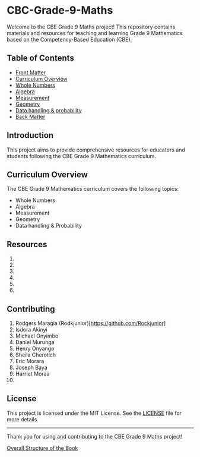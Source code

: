 # CBC-Grade-9-Maths

Welcome to the CBE Grade 9 Maths project! This repository contains materials and resources for teaching and learning Grade 9 Mathematics based on the Competency-Based Education (CBE).

## Table of Contents

- [Front Matter](frontmatter.ptx)
- [Curriculum Overview](#curriculum-overview)
- [Whole Numbers](source/whole-numbers/ch-whole-numbers.ptx)
- [Algebra](source/algebra/ch-algebra.ptx)
- [Measurement](source/measurements/ch-measurements.ptx)
- [Geometry](source/geometry/ch-geometry.ptx)
- [Data handling & probability](source/data-handling-and-probability/ch-data-handling-and-probability.ptx)
- [Back Matter](backmatter.ptx)

## Introduction

This project aims to provide comprehensive resources for educators and students following the CBE Grade 9 Mathematics curriculum. 

## Curriculum Overview

The CBE Grade 9 Mathematics curriculum covers the following topics:
- Whole Numbers
- Algebra
- Measurement
- Geometry
- Data handling & Probability

## Resources

1. 
2. 
3. 
4. 
5. 
6. 


## Contributing

1. Rodgers Maragia (Rodkjunior)[https://github.com/Rockjunior]
2. Isdora Akinyi
3. Michael Onyimbo
4. Daniel Murunga
5. Henry Onyango
6. Sheila Cherotich
7. Eric Morara
8. Joseph Baya
9. Harriet Moraa
10. 

## License

This project is licensed under the MIT License. See the [LICENSE](LICENSE) file for more details.

---

Thank you for using and contributing to the CBE Grade 9 Maths project!

[Overall Structure of the Book](https://docs.google.com/document/d/19Lfm2xPZ2brd4IHKdRXKAQVAllWVrXafvZPjSAXdwmk/edit?tab=t.0#heading=h.w663rfw8htaq)